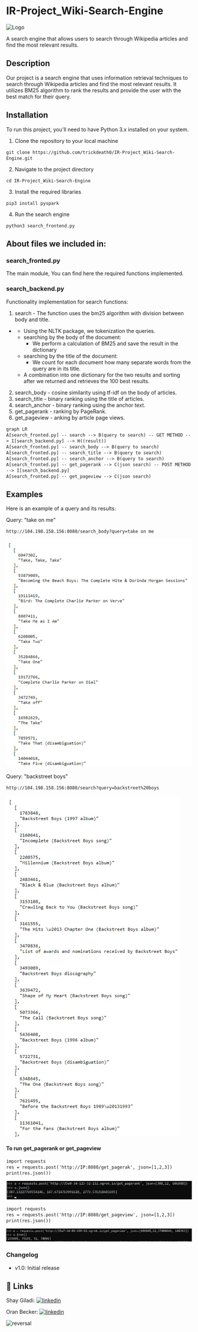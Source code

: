 # IR-Project_Wiki-Search-Engine

![Logo](https://media1.giphy.com/media/l7GBQWmAdtLzkjGEiF/giphy.gif)

A search engine that allows users to search through Wikipedia articles and find the most relevant results.

## Description
Our project is a search engine that uses information retrieval techniques to search through Wikipedia articles and find the most relevant results. It utilizes BM25 algorithm to rank the results and provide the user with the best match for their query.


## Installation
To run this project, you'll need to have Python 3.x installed on your system.

1. Clone the repository to your local machine
```
git clone https://github.com/trickdeath0/IR-Project_Wiki-Search-Engine.git
```

2. Navigate to the project directory
```
cd IR-Project_Wiki-Search-Engine
```

3. Install the required libraries
```
pip3 install pyspark
```

4. Run the search engine
```
python3 search_frontend.py
```


## About files we included in:
### search_fronted.py
The main module, You can find here the required functions implemented.

### search_backend.py
Functionality implementation for search functions:
1. search - The function uses the bm25 algorithm with division between body and title.
* 
  * Using the NLTK package, we tokenization the queries.
  * searching by the body of the document:
    * We perform a calculation of BM25 and save the result in the dictionary
  * searching by the title of the document:
    * We count for each document how many separate words from the query are in its title.
  * A combination into one dictionary for the two results and sorting after we returned and retrieves the 100 best results.

2. search_body - cosine similarity using tf-idf on the body of articles.
3. search_title - binary ranking using the title of articles.
4. search_anchor - binary ranking using the anchor text.
5. get_pagerank - ranking by PageRank.
6. get_pageview - anking by article page views.


```mermaid
graph LR
A[search_fronted.py] -- search --> B(query to search) -- GET METHOD --> I[search_backend.py] --> H((result))
A[search_fronted.py] -- search_body --> B(query to search)
A[search_fronted.py] -- search_title --> B(query to search)
A[search_fronted.py] -- search_anchor --> B(query to search)
A[search_fronted.py] -- get_pagerank --> C(json search) -- POST METHOD --> I[search_backend.py]
A[search_fronted.py] -- get_pageview --> C(json search)

```


## Examples
Here is an example of a query and its results:

Query: "take on me"
```
http://104.198.158.156:8080/search_body?query=take on me
```
![alt text](https://github.com/trickdeath0/IR-Project_Wiki-Search-Engine/blob/main/img/take%20on%20me.jpg?raw=true)

Query: "backstreet boys"
```
http://104.198.158.156:8080/search?query=backstreet%20boys
```
![alt text](https://github.com/trickdeath0/IR-Project_Wiki-Search-Engine/blob/main/img/backstreet.jpg?raw=true)


#### To run get_pagerank or get_pageview
```
import requests
res = requests.post('http://IP:8080/get_pagerak', json=[1,2,3])
print(res.json())
```

![alt text](https://github.com/trickdeath0/IR-Project_Wiki-Search-Engine/blob/main/img/pagerank.jpeg?raw=true)

```
import requests
res = requests.post('http://IP:8080/get_pageview', json=[1,2,3])
print(res.json())
```
![alt text](https://github.com/trickdeath0/IR-Project_Wiki-Search-Engine/blob/main/img/pageview.jpeg?raw=true)


### Changelog
* v1.0: Initial release


## 🔗 Links
Shay Giladi:
[![linkedin](https://img.shields.io/badge/linkedin-0A66C2?style=for-the-badge&logo=linkedin&logoColor=white)](https://www.linkedin.com/in/shay-giladi/)

Oran Becker:
[![linkedin](https://img.shields.io/badge/linkedin-0A66C2?style=for-the-badge&logo=linkedin&logoColor=white)](https://www.linkedin.com/in/oran-becker-01a82923b/)

![reversal](https://capsule-render.vercel.app/api?type=slice&reversal=true&color=gradient)

